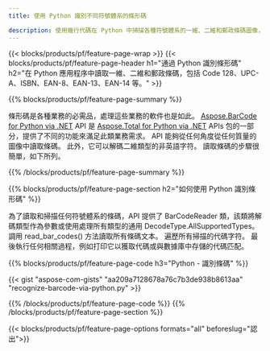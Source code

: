 ```yaml
---
title: 使用 Python 識別不同符號體系的條形碼 

description: 使用幾行代碼在 Python 中掃描各種符號體系的一維、二維和郵政條碼圖像，包括 128 和 QR 
---
```


{{< blocks/products/pf/feature-page-wrap >}}
{{< blocks/products/pf/feature-page-header h1="通過 Python 識別條形碼" h2="在 Python 應用程序中讀取一維、二維和郵政條碼，包括 Code 128、UPC-A、ISBN、EAN-8、EAN-13、EAN-14 等。" >}}

{{% blocks/products/pf/feature-page-summary %}}

條形碼是各種業務的必需品，處理這些業務的軟件也是如此。 [Aspose.BarCode for Python via .NET](https://products.aspose.com/barcode/python-net/) API 是 [Aspose.Total for Python via .NET](https://products.aspose.com/total/python-net/) APIs 包的一部分，提供了不同的功能來滿足此類業務需求。 API 能夠從任何角度從任何質量的圖像中讀取條碼。 此外，它可以解碼二維類型的非英語字符。 讀取條碼的步驟很簡單，如下所列。

{{% /blocks/products/pf/feature-page-summary  %}}

{{% blocks/products/pf/feature-page-section  h2="如何使用 Python 識別條形碼" %}}

為了讀取和掃描任何符號體系的條碼，API 提供了 BarCodeReader 類，該類將解碼類型作為參數或使用處理所有類型的通用 DecodeType.AllSupportedTypes。 調用 read_bar_codes() 方法讀取所有條碼文本。 遍歷所有掃描的代碼字符。 最後執行任何相關過程，例如打印它以獲取代碼或與數據庫中存儲的代碼匹配。

{{% blocks/products/pf/feature-page-code h3="Python - 識別條碼" %}}

{{< gist "aspose-com-gists" "aa209a7128678a76c7b3de938b8613aa" "recognize-barcode-via-python.py" >}}

{{% /blocks/products/pf/feature-page-code  %}}
{{% /blocks/products/pf/feature-page-section %}}

{{< blocks/products/pf/feature-page-options formats="all" beforeslug="認出">}}